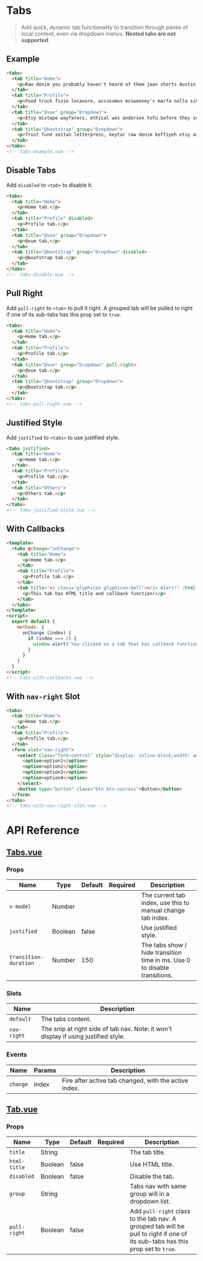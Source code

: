 # Tabs

> Add quick, dynamic tab functionality to transition through panes of local content, even via dropdown menus. **Nested tabs are not supported**.

## Example

```html
<tabs>
  <tab title="Home">
    <p>Raw denim you probably haven't heard of them jean shorts Austin. Nesciunt tofu stumptown aliqua, retro synth master cleanse. Mustache cliche tempor, williamsburg carles vegan helvetica. Reprehenderit butcher retro keffiyeh dreamcatcher synth. Cosby sweater eu banh mi, qui irure terry richardson ex squid. Aliquip placeat salvia cillum iphone. Seitan aliquip quis cardigan american apparel, butcher voluptate nisi qui.</p>
  </tab>
  <tab title="Profile">
    <p>Food truck fixie locavore, accusamus mcsweeney's marfa nulla single-origin coffee squid. Exercitation +1 labore velit, blog sartorial PBR leggings next level wes anderson artisan four loko farm-to-table craft beer twee. Qui photo booth letterpress, commodo enim craft beer mlkshk aliquip jean shorts ullamco ad vinyl cillum PBR. Homo nostrud organic, assumenda labore aesthetic magna delectus mollit. Keytar helvetica VHS salvia yr, vero magna velit sapiente labore stumptown. Vegan fanny pack odio cillum wes anderson 8-bit, sustainable jean shorts beard ut DIY ethical culpa terry richardson biodiesel. Art party scenester stumptown, tumblr butcher vero sint qui sapiente accusamus tattooed echo park.</p>
  </tab>
  <tab title="@vue" group="Dropdown">
    <p>Etsy mixtape wayfarers, ethical wes anderson tofu before they sold out mcsweeney's organic lomo retro fanny pack lo-fi farm-to-table readymade. Messenger bag gentrify pitchfork tattooed craft beer, iphone skateboard locavore carles etsy salvia banksy hoodie helvetica. DIY synth PBR banksy irony. Leggings gentrify squid 8-bit cred pitchfork. Williamsburg banh mi whatever gluten-free, carles pitchfork biodiesel fixie etsy retro mlkshk vice blog. Scenester cred you probably haven't heard of them, vinyl craft beer blog stumptown. Pitchfork sustainable tofu synth chambray yr.</p>
  </tab>
  <tab title="@bootstrap" group="Dropdown">
    <p>Trust fund seitan letterpress, keytar raw denim keffiyeh etsy art party before they sold out master cleanse gluten-free squid scenester freegan cosby sweater. Fanny pack portland seitan DIY, art party locavore wolf cliche high life echo park Austin. Cred vinyl keffiyeh DIY salvia PBR, banh mi before they sold out farm-to-table VHS viral locavore cosby sweater. Lomo wolf viral, mustache readymade thundercats keffiyeh craft beer marfa ethical. Wolf salvia freegan, sartorial keffiyeh echo park vegan.</p>
  </tab>
</tabs>
<!-- tabs-example.vue -->
```

## Disable Tabs

Add `disabled` to `<tab>` to disable it.

```html
<tabs>
  <tab title="Home">
    <p>Home tab.</p>
  </tab>
  <tab title="Profile" disabled>
    <p>Profile tab.</p>
  </tab>
  <tab title="@vue" group="Dropdown">
    <p>@vue tab.</p>
  </tab>
  <tab title="@bootstrap" group="Dropdown" disabled>
    <p>@bootstrap tab.</p>
  </tab>
</tabs>
<!-- tabs-disable.vue -->
```

## Pull Right

Add `pull-right` to `<tab>` to pull it right. A grouped tab will be pulled to right if one of its sub-tabs has this prop set to `true`.

```html
<tabs>
  <tab title="Home">
    <p>Home tab.</p>
  </tab>
  <tab title="Profile">
    <p>Profile tab.</p>
  </tab>
  <tab title="@vue" group="Dropdown" pull-right>
    <p>@vue tab.</p>
  </tab>
  <tab title="@bootstrap" group="Dropdown">
    <p>@bootstrap tab.</p>
  </tab>
</tabs>
<!-- tabs-pull-right.vue -->
```

## Justified Style

Add `justified` to `<tabs>` to use justified style.

```html
<tabs justified>
  <tab title="Home">
    <p>Home tab.</p>
  </tab>
  <tab title="Profile">
    <p>Profile tab.</p>
  </tab>
  <tab title="Others">
    <p>Others tab.</p>
  </tab>
</tabs>
<!-- tabs-justified-style.vue -->
```

## With Callbacks

```html
<template>
  <tabs @change="onChange">
    <tab title="Home">
      <p>Home tab.</p>
    </tab>
    <tab title="Profile">
      <p>Profile tab.</p>
    </tab>
    <tab title="<i class='glyphicon glyphicon-bell'></i> Alert!" :html-title="true">
      <p>This tab has HTML title and callback function!</p>
    </tab>
  </tabs>
</template>
<script>
  export default {
    methods: {
      onChange (index) {
        if (index === 2) {
          window.alert('You clicked on a tab that has callback function!')
        }
      }
    }
  }
</script>
<!-- tabs-with-callbacks.vue -->
```

## With `nav-right` Slot

```html
<tabs>
  <tab title="Home">
    <p>Home tab.</p>
  </tab>
  <tab title="Profile">
    <p>Profile tab.</p>
  </tab>
  <form slot="nav-right">
    <select class="form-control" style="display: inline-block;width: auto">
      <option>option1</option>
      <option>option2</option>
      <option>option3</option>
      <option>option4</option>
    </select>
    <button type="button" class="btn btn-success">Button</button>
  </form>
</tabs>
<!-- tabs-with-nav-right-slot.vue -->
```

# API Reference

## [Tabs.vue](https://github.com/wxsms/uiv/tree/master/src/components/tabs/Tabs.vue)

### Props

Name                  | Type       | Default  | Required | Description
----------------      | ---------- | -------- | -------- | -----------------------
`v-model`             | Number     |          |          | The current tab index, use this to manual change tab index.
`justified`           | Boolean    | false    |          | Use justified style.
`transition-duration` | Number     | 150      |          | The tabs show / hide transition time in ms. Use 0 to disable transitions.

### Slots

Name        | Description
---------   | -----------------------
`default`   | The tabs content.
`nav-right` | The snip at right side of tab nav. Note: it won't display if using justified style.

### Events

Name        | Params | Description
----------- | ------ | ---------------
`change`    | index  | Fire after active tab changed, with the active index.

## [Tab.vue](https://github.com/wxsms/uiv/tree/master/src/components/tabs/Tab.vue)

### Props

Name             | Type       | Default  | Required | Description
---------------- | ---------- | -------- | -------- | -----------------------
`title`          | String     |          |          | The tab title.
`html-title`     | Boolean    | false    |          | Use HTML title.
`disabled`       | Boolean    | false    |          | Disable the tab.
`group`          | String     |          |          | Tabs nav with same group will in a dropdown list.
`pull-right`     | Boolean    | false    |          | Add `pull-right` class to the tab nav. A grouped tab will be pull to right if one of its sub-tabs has this prop set to `true`.

